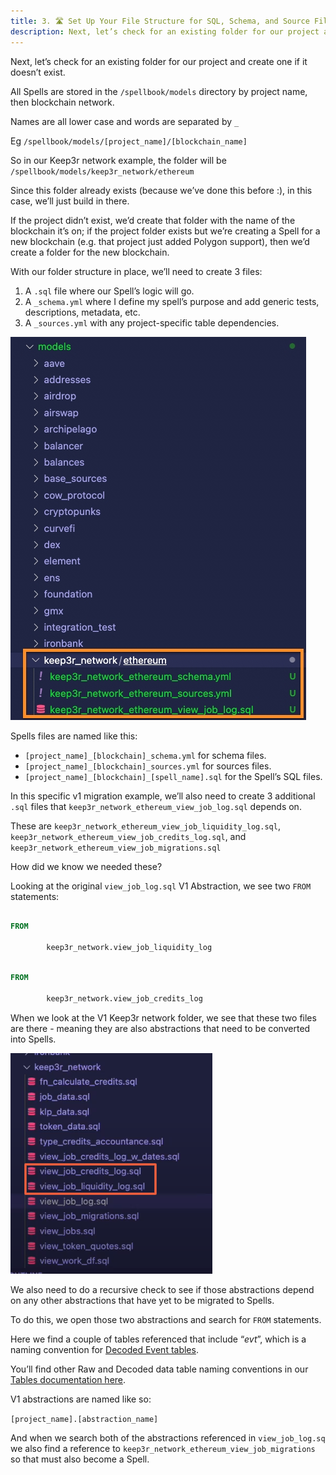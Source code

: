 ```yaml
---
title: 3. 🛣️ Set Up Your File Structure for SQL, Schema, and Source Files
description: Next, let’s check for an existing folder for our project and create one if it doesn’t exist.
---
```


Next, let’s check for an existing folder for our project and create one if it doesn’t exist.

All Spells are stored in the `/spellbook/models` directory by project name, then blockchain network.

Names are all lower case and words are separated by `_`

Eg `/spellbook/models/[project_name]/[blockchain_name]`

So in our Keep3r network example, the folder will be `/spellbook/models/keep3r_network/ethereum`

Since this folder already exists (because we’ve done this before :), in this case, we’ll just build in there.

If the project didn’t exist, we’d create that folder with the name of the blockchain it’s on; if the project folder exists but we’re creating a Spell for a new blockchain (e.g. that project just added Polygon support), then we’d create a folder for the new blockchain.

With our folder structure in place, we’ll need to create 3 files:

1. A `.sql` file where our Spell’s logic will go.
2. A `_schema.yml` where I define my spell’s purpose and add generic tests, descriptions, metadata, etc.
3. A `_sources.yml` with any project-specific table dependencies.

![spell folder file structure](images/spell-folder-file-structure.jpg)

Spells files are named like this:

* `[project_name]_[blockchain]_schema.yml` for schema files.
* `[project_name]_[blockchain]_sources.yml` for sources files.
* `[project_name]_[blockchain]_[spell_name].sql` for the Spell’s SQL files.

In this specific v1 migration example, we’ll also need to create 3 additional `.sql` files that `keep3r_network_ethereum_view_job_log.sql` depends on.

These are `keep3r_network_ethereum_view_job_liquidity_log.sql`,  `keep3r_network_ethereum_view_job_credits_log.sql`, and `keep3r_network_ethereum_view_job_migrations.sql`

How did we know we needed these?

Looking at the original `view_job_log.sql` V1 Abstraction, we see two `FROM` statements:

```sql

FROM

        keep3r_network.view_job_liquidity_log

```

```sql

FROM

        keep3r_network.view_job_credits_log

```

When we look at the V1 Keep3r network folder, we see that these two files are there - meaning they are also abstractions that need to be converted into Spells.

![keep3r other abstractions to translate](images/keep3r-other-abstractions-to-translate.png)

We also need to do a recursive check to see if those abstractions depend on any other abstractions that have yet to be migrated to Spells.

To do this, we open those two abstractions and search for `FROM` statements.

Here we find a couple of tables referenced that include “_evt_”, which is a naming convention for [Decoded Event tables](../../../reference/tables/decoded/event-logs.md).

You’ll find other Raw and Decoded data table naming conventions in our [Tables documentation here](../../../reference/tables/index.md). 

V1 abstractions are named like so:

`[project_name].[abstraction_name]`

And when we search both of the abstractions referenced in `view_job_log.sq` we also find a reference to `keep3r_network_ethereum_view_job_migrations` so that must also become a Spell.